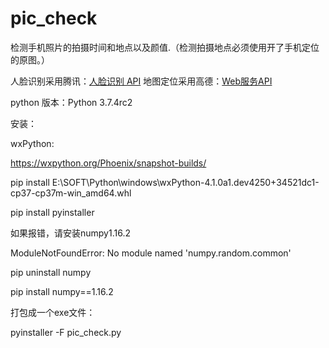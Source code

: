 # pic_check
检测手机照片的拍摄时间和地点以及颜值.（检测拍摄地点必须使用开了手机定位的原图。）

人脸识别采用腾讯：[人脸识别 API](http://ai.qq.com/)
地图定位采用高德：[Web服务API](https://lbs.amap.com/api/webservice/summary/)

python 版本：Python 3.7.4rc2

安装：

wxPython:

https://wxpython.org/Phoenix/snapshot-builds/

pip install E:\SOFT\Python\windows\wxPython-4.1.0a1.dev4250+34521dc1-cp37-cp37m-win_amd64.whl

pip install pyinstaller

如果报错，请安装numpy1.16.2

ModuleNotFoundError: No module named 'numpy.random.common'

pip uninstall numpy

pip install numpy==1.16.2

打包成一个exe文件：

pyinstaller -F pic_check.py
